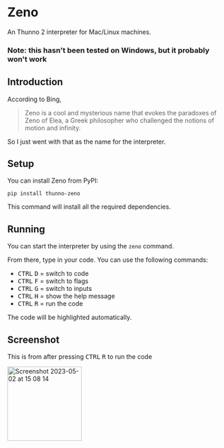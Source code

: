 # Zeno

An Thunno 2 interpreter for Mac/Linux machines. 

### Note: this hasn't been tested on Windows, but it probably won't work

## Introduction

According to Bing,

> Zeno is a cool and mysterious name that evokes the paradoxes of Zeno of Elea,
> a Greek philosopher who challenged the notions of motion and infinity.

So I just went with that as the name for the interpreter.

## Setup

You can install Zeno from PyPI:

```
pip install thunno-zeno
```

This command will install all the required dependencies.

## Running

You can start the interpreter by using the `zeno` command.

From there, type in your code. You can use the following commands:

- <kbd>CTRL</kbd> <kbd>D</kbd> = switch to code
- <kbd>CTRL</kbd> <kbd>F</kbd> = switch to flags
- <kbd>CTRL</kbd> <kbd>G</kbd> = switch to inputs
- <kbd>CTRL</kbd> <kbd>H</kbd> = show the help message
- <kbd>CTRL</kbd> <kbd>R</kbd> = run the code

The code will be highlighted automatically.

## Screenshot

This is from after pressing <kbd>CTRL</kbd> <kbd>R</kbd> to run the code

<img width="168" alt="Screenshot 2023-05-02 at 15 08 14" src="https://user-images.githubusercontent.com/55329600/235691521-8cd46dcc-7b36-4ff7-b724-d90b5842c3bd.png">

